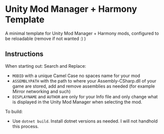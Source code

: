 # Unity Mod Manager + Harmony Template
A minimal template for Unity Mod Manager + Harmony mods, configured to be reloadable (remove if not wanted :) )

## Instructions
When starting out: Search and Replace:
- `MODID` with a unique Camel Case no spaces name for your mod
- `ASSEMBLYPATH` with the path to where your Assembly-CSharp.dll of your game are stored, add and remove assemblies as needed (for example Mirror networking and such)
- `DISPLAYNAME` and `AUTHOR` are only for your Info file and only change what is displayed in the Unity Mod Manager when selecting the mod.

To build:
- Use `dotnet build`. Install dotnet versions as needed. I will not handhold this process.